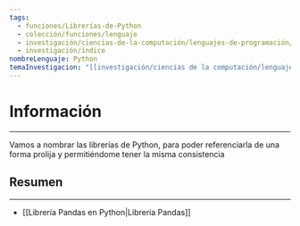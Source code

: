 ```yaml
---
tags:
  - funciones/Librerías-de-Python
  - colección/funciones/lenguaje
  - investigación/ciencias-de-la-computación/lenguajes-de-programación/Lenguaje-Python/Librerías-de-Python
  - investigación/índice
nombreLenguaje: Python
temaInvestigacion: "[[investigación/ciencias de la computación/lenguajes de programación/Lenguaje Python/Lenguaje Python|Lenguaje Python]]"
---
```

# Información
---
Vamos a nombrar las librerías de Python, para poder referenciarla de una forma prolija y permitiéndome tener la misma consistencia 

## Resumen
---
* [[Librería Pandas en Python|Librería Pandas]]

